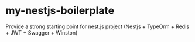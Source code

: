 # my-nestjs-boilerplate
Provide a strong starting point for nest.js project (Nestjs + TypeOrm + Redis + JWT + Swagger + Winston)